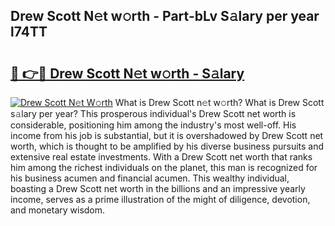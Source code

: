 ## Drew Scott N𝚎t w𝚘rth - Part-bLv S𝚊lary per year l74TT

# <h2><a href="http://gc55mdy.nevu.top/?p=Drew+Scott">🔗 👉🔴 Drew Scott N𝚎t w𝚘rth - S𝚊lary</a></h2>

[![Drew Scott N𝚎t W𝚘rth](https://i.imgur.com/Oavwk0R.jpeg)](http://gc55mdy.nevu.top/?p=Drew+Scott)
What is Drew Scott n𝚎t w𝚘rth? What is Drew Scott s𝚊lary per year?
This prosperous individual's Drew Scott net worth is considerable, positioning him among the industry's most well-off. His income from his job is substantial, but it is overshadowed by Drew Scott net worth, which is thought to be amplified by his diverse business pursuits and extensive real estate investments. With a Drew Scott net worth that ranks him among the richest individuals on the planet, this man is recognized for his business acumen and financial acumen. This wealthy individual, boasting a Drew Scott net worth in the billions and an impressive yearly income, serves as a prime illustration of the might of diligence, devotion, and monetary wisdom.
